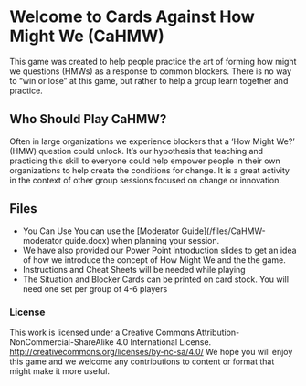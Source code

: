 # Welcome to Cards Against How Might We (CaHMW)

This game was created to help people practice the art of forming how might we questions (HMWs) as a response to common blockers. There is no way to “win or lose” at this game, but rather to help a group learn together and practice.

## Who Should Play CaHMW? 
Often in large organizations we experience blockers that a ‘How Might We?’ (HMW) question could unlock. It’s our hypothesis that teaching and practicing this skill to everyone could help empower people in their own organizations to help create the conditions for change. It is a great activity in the context of other group sessions focused on change or innovation.

## Files 
* You Can Use You can use the [Moderator Guide](/files/CaHMW-moderator guide.docx) when planning your session. 
* We have also provided our Power Point introduction slides to get an idea of how we introduce the concept of How Might We and the the game. 
* Instructions and Cheat Sheets will be needed while playing 
* The Situation and Blocker Cards can be printed on card stock. You will need one set per group of 4-6 players

### License 
This work is licensed under a Creative Commons Attribution-NonCommercial-ShareAlike 4.0 International License. http://creativecommons.org/licenses/by-nc-sa/4.0/
We hope you will enjoy this game and we welcome any contributions to content or format that might make it more useful.

